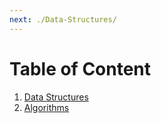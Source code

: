 ```yaml
---
next: ./Data-Structures/
---
```


# Table of Content

1. [Data Structures](./Data-Structures/)
2. [Algorithms](./Algorithms/Algorithms)
